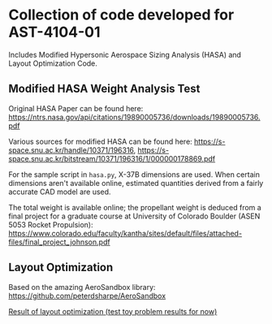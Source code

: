 # Collection of code developed for AST-4104-01

Includes Modified Hypersonic Aerospace Sizing Analysis (HASA) and Layout Optimization Code.


## Modified HASA Weight Analysis Test
Original HASA Paper can be found here: https://ntrs.nasa.gov/api/citations/19890005736/downloads/19890005736.pdf

Various sources for modified HASA can be found here: https://s-space.snu.ac.kr/handle/10371/196316, https://s-space.snu.ac.kr/bitstream/10371/196316/1/000000178869.pdf 

For the sample script in `hasa.py`, X-37B dimensions are used. When certain dimensions aren't available online, estimated quantities derived from a fairly accurate CAD model are used.

The total weight is available online; the propellant weight is deduced from a final project for a graduate course at University of Colorado Boulder (ASEN 5053 Rocket Propulsion): https://www.colorado.edu/faculty/kantha/sites/default/files/attached-files/final_project_johnson.pdf

## Layout Optimization
Based on the amazing AeroSandbox library: https://github.com/peterdsharpe/AeroSandbox

[Result of layout optimization (test toy problem results for now)](images/layout_optimization_test.png)